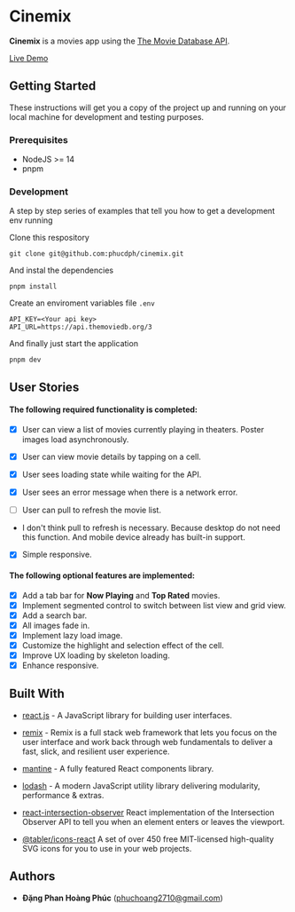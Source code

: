 
  

# Cinemix

**Cinemix** is a movies app using the [The Movie Database API](https://developers.themoviedb.org/3).

[Live Demo](https://elaborate-cranachan-6be856.netlify.app/)
 
## Getting Started

These instructions will get you a copy of the project up and running on your local machine for development and testing purposes. 

### Prerequisites

* NodeJS >= 14
* pnpm


### Development

  

A step by step series of examples that tell you how to get a development env running

  

Clone this respository

  

```
git clone git@github.com:phucdph/cinemix.git
```

  

And instal the dependencies

  

```
pnpm install
```

  

Create an enviroment variables file `.env`

  

```
API_KEY=<Your api key>
API_URL=https://api.themoviedb.org/3
```

And finally just start the application

```
pnpm dev
```

  

## User Stories

#### The following **required** functionality is completed:
 - [x] User can view a list of movies currently playing in theaters. Poster images load asynchronously.

 - [x] User can view movie details by tapping on a cell.

 - [x] User sees loading state while waiting for the API.

 - [x] User sees an error message when there is a network error.

 - [ ] User can pull to refresh the movie list.

 - I don't think pull to refresh is necessary. Because desktop do not need this function. And mobile device already has built-in support.

- [x] Simple responsive.

 #### The following **optional** features are implemented:

- [x] Add a tab bar for **Now Playing** and **Top Rated** movies.
- [x] Implement segmented control to switch between list view and grid view.
- [x] Add a search bar.
- [x] All images fade in.
- [x] Implement lazy load image.
- [x] Customize the highlight and selection effect of the cell.
- [x] Improve UX loading by skeleton loading.
- [x] Enhance responsive.

## Built With

  

* [react.js](https://reactjs.org/) - A JavaScript library for building user interfaces.

* [remix](https://remix.run/) - Remix is a full stack web framework that lets you focus on the user interface and work back through web fundamentals to deliver a fast, slick, and resilient user experience.

* [mantine](https://mantine.dev/) - A fully featured React components library.

* [lodash](https://lodash.com/) - A modern JavaScript utility library delivering modularity, performance & extras.

* [react-intersection-observer](https://www.npmjs.com/package/react-intersection-observer/) React implementation of the Intersection Observer API to tell you when an element enters or leaves the viewport.

* [@tabler/icons-react](https://tabler-icons-react.vercel.app/) A set of over 450 free MIT-licensed high-quality SVG icons for you to use in your web projects.

  
  

## Authors

  

* **Đặng Phan Hoàng Phúc** (phuchoang2710@gmail.com)